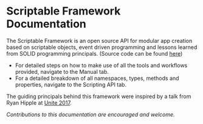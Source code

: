 # **Scriptable Framework Documentation**
The Scriptable Framework is an open source API for modular app creation based on scriptable objects, event driven programming and lessons learned from SOLID programming principals. (Source code can be found [here](https://pablothedolphin.github.io/Scriptable-Framework/index.html))

+ For detailed steps on how to make use of all the tools and workflows provided, navigate to the Manual tab.
+ For a detailed breakdown of all namespaces, types, methods and properties, navigate to the Scripting API tab.

The guiding principals behind this framework were inspired by a talk from Ryan Hipple at [Unite 2017](https://www.youtube.com/watch?v=raQ3iHhE_Kk).

*Contributions to this documentation are encouraged and welcome.*